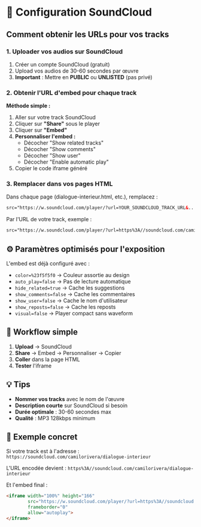 # 🎵 Configuration SoundCloud

## Comment obtenir les URLs pour vos tracks

### 1. Uploader vos audios sur SoundCloud

1. Créer un compte SoundCloud (gratuit)
2. Upload vos audios de 30-60 secondes par œuvre
3. **Important** : Mettre en **PUBLIC** ou **UNLISTED** (pas privé)

### 2. Obtenir l'URL d'embed pour chaque track

**Méthode simple :**
1. Aller sur votre track SoundCloud
2. Cliquer sur **"Share"** sous le player
3. Cliquer sur **"Embed"** 
4. **Personnaliser l'embed :**
   - Décocher "Show related tracks"
   - Décocher "Show comments" 
   - Décocher "Show user"
   - Décocher "Enable automatic play"
5. Copier le code iframe généré

### 3. Remplacer dans vos pages HTML

Dans chaque page (dialogue-interieur.html, etc.), remplacez :
```html
src="https://w.soundcloud.com/player/?url=YOUR_SOUNDCLOUD_TRACK_URL&..."
```

Par l'URL de votre track, exemple :
```html
src="https://w.soundcloud.com/player/?url=https%3A//soundcloud.com/camilorivera/dialogue-interieur&color=%23f5f5f0&auto_play=false&hide_related=true&show_comments=false&show_user=false&show_reposts=false&show_teaser=false&visual=false"
```

## ⚙️ Paramètres optimisés pour l'exposition

L'embed est déjà configuré avec :
- `color=%23f5f5f0` → Couleur assortie au design
- `auto_play=false` → Pas de lecture automatique
- `hide_related=true` → Cache les suggestions
- `show_comments=false` → Cache les commentaires
- `show_user=false` → Cache le nom d'utilisateur
- `show_reposts=false` → Cache les reposts
- `visual=false` → Player compact sans waveform

## 🔄 Workflow simple

1. **Upload** → SoundCloud
2. **Share** → Embed → Personnaliser → Copier
3. **Coller** dans la page HTML
4. **Tester** l'iframe

## 💡 Tips

- **Nommer vos tracks** avec le nom de l'œuvre
- **Description courte** sur SoundCloud si besoin
- **Durée optimale** : 30-60 secondes max
- **Qualité** : MP3 128kbps minimum

## 🎯 Exemple concret

Si votre track est à l'adresse :
`https://soundcloud.com/camilorivera/dialogue-interieur`

L'URL encodée devient :
`https%3A//soundcloud.com/camilorivera/dialogue-interieur`

Et l'embed final :
```html
<iframe width="100%" height="166" 
        src="https://w.soundcloud.com/player/?url=https%3A//soundcloud.com/camilorivera/dialogue-interieur&color=%23f5f5f0&auto_play=false&hide_related=true&show_comments=false&show_user=false&show_reposts=false&show_teaser=false&visual=false"
        frameborder="0" 
        allow="autoplay">
</iframe>
```